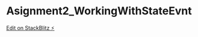 # Asignment2_WorkingWithStateEvnt

[Edit on StackBlitz ⚡️](https://stackblitz.com/edit/react-bbmm16)